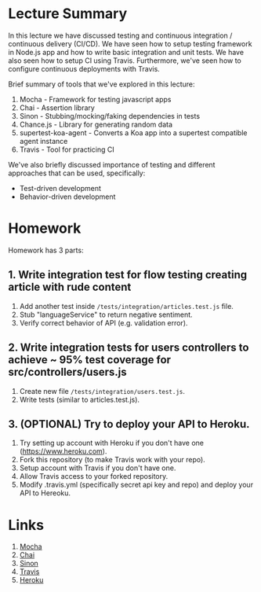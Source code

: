 # Lecture Summary

In this lecture we have discussed testing and continuous integration / continuous delivery (CI/CD). We have seen how to setup testing framework in Node.js app and how to write basic integration and unit tests. We have also seen how to setup CI using Travis. Furthermore, we've seen how to configure continuous deployments with Travis.

Brief summary of tools that we've explored in this lecture:

1. Mocha     - Framework for testing javascript apps
2. Chai      - Assertion library 
3. Sinon     - Stubbing/mocking/faking dependencies in tests
4. Chance.js - Library for generating random data
5. supertest-koa-agent - Converts a Koa app into a supertest compatible agent instance
6. Travis    - Tool for practicing CI

We've also briefly discussed importance of testing and different approaches that can be used, specifically:
- Test-driven development
- Behavior-driven development

# Homework

Homework has 3 parts:

## 1. Write integration test for flow testing creating article with rude content

1. Add another test inside `/tests/integration/articles.test.js` file.
2. Stub "languageService" to return negative sentiment.
3. Verify correct behavior of API (e.g. validation error).


## 2. Write integration tests for users controllers to achieve ~ 95% test coverage for src/controllers/users.js

1. Create new file `/tests/integration/users.test.js`.
2. Write tests (similar to articles.test.js).


## 3. (OPTIONAL) Try to deploy your API to Heroku.
1. Try setting up account with Heroku if you don't have one (https://www.heroku.com).
2. Fork this repository (to make Travis work with your repo).
3. Setup account with Travis if you don't have one.
4. Allow Travis access to your forked repository.
5. Modify .travis.yml (specifically secret api key and repo) and deploy your API to Hereoku.

# Links

1. [Mocha](https://mochajs.org/)
4. [Chai](https://www.chaijs.com/)
2. [Sinon](https://sinonjs.org/)
3. [Travis](https://docs.travis-ci.com/)
5. [Heroku](https://www.heroku.com/)
